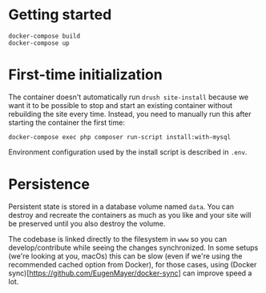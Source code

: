 # Getting started

```
docker-compose build
docker-compose up
```

# First-time initialization

The container doesn't automatically run `drush site-install` because we want it to be possible to stop and start an existing container without rebuilding the site every time. Instead, you need to manually run this after starting the container the first time:

`docker-compose exec php composer run-script install:with-mysql`

Environment configuration used by the install script is described in `.env`.

# Persistence

Persistent state is stored in a database volume named `data`. You can destroy and recreate the containers as much as you like and your site will be preserved until you also destroy the volume.

The codebase is linked directly to the filesystem in `www` so you can develop/contribute while seeing the changes synchronized. In some setups (we're looking at you, macOs) this can be slow (even if we're using the recommended cached option from Docker), for those cases, using (Docker sync)[https://github.com/EugenMayer/docker-sync] can improve speed a lot.
